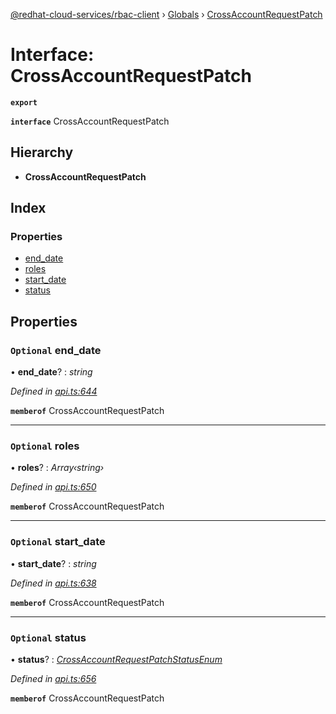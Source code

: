 [@redhat-cloud-services/rbac-client](../README.md) › [Globals](../globals.md) › [CrossAccountRequestPatch](crossaccountrequestpatch.md)

# Interface: CrossAccountRequestPatch

**`export`** 

**`interface`** CrossAccountRequestPatch

## Hierarchy

* **CrossAccountRequestPatch**

## Index

### Properties

* [end_date](crossaccountrequestpatch.md#optional-end_date)
* [roles](crossaccountrequestpatch.md#optional-roles)
* [start_date](crossaccountrequestpatch.md#optional-start_date)
* [status](crossaccountrequestpatch.md#optional-status)

## Properties

### `Optional` end_date

• **end_date**? : *string*

*Defined in [api.ts:644](https://github.com/RedHatInsights/javascript-clients/blob/master/packages/rbac/api.ts#L644)*

**`memberof`** CrossAccountRequestPatch

___

### `Optional` roles

• **roles**? : *Array‹string›*

*Defined in [api.ts:650](https://github.com/RedHatInsights/javascript-clients/blob/master/packages/rbac/api.ts#L650)*

**`memberof`** CrossAccountRequestPatch

___

### `Optional` start_date

• **start_date**? : *string*

*Defined in [api.ts:638](https://github.com/RedHatInsights/javascript-clients/blob/master/packages/rbac/api.ts#L638)*

**`memberof`** CrossAccountRequestPatch

___

### `Optional` status

• **status**? : *[CrossAccountRequestPatchStatusEnum](../enums/crossaccountrequestpatchstatusenum.md)*

*Defined in [api.ts:656](https://github.com/RedHatInsights/javascript-clients/blob/master/packages/rbac/api.ts#L656)*

**`memberof`** CrossAccountRequestPatch

